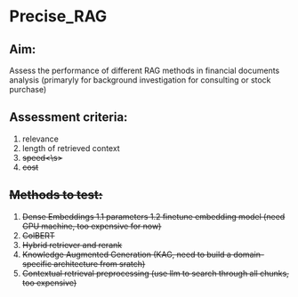 # Precise_RAG
## Aim:
Assess the performance of different RAG methods in financial documents analysis (primaryly for background investigation for consulting or stock purchase)

## Assessment criteria:
1. relevance
2. length of retrieved context
3. <s>speed<\s>
4. <s>cost

## Methods to test:
1. Dense Embeddings
   1.1 parameters
   1.2 <s>finetune embedding model (need GPU machine, too expensive for now)
2. ColBERT
4. Hybrid retriever and rerank
5. <s>Knowledge Augmented Generation (KAG, need to build a domain-specific architecture from sratch)
6. <s>Contextual retrieval preprocessing (use llm to search through all chunks, too expensive)
